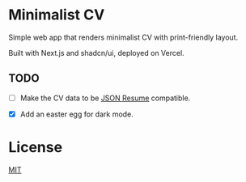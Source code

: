 # Minimalist CV

Simple web app that renders minimalist CV with print-friendly layout.

Built with Next.js and shadcn/ui, deployed on Vercel.

## TODO

- [ ] Make the CV data to be [JSON Resume](https://jsonresume.org) compatible.

- [x] Add an easter egg for dark mode.

# License

[MIT](https://choosealicense.com/licenses/mit/)
